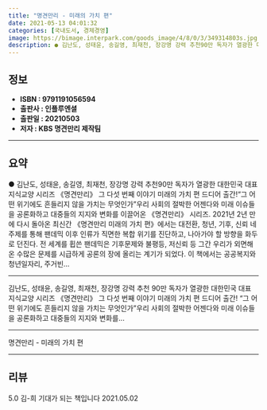 ```yaml
---
title: "명견만리 - 미래의 가치 편"
date: 2021-05-13 04:01:32
categories: [국내도서, 경제경영]
image: https://bimage.interpark.com/goods_image/4/8/0/3/349314803s.jpg
description: ● 김난도, 성태윤, 송길영, 최재천, 장강명 강력 추천90만 독자가 열광한 대한민국 대표 지식교양 시리즈 《명견만리》 그 다섯 번째 이야기 미래의 가치 편 드디어 출간!“그 어떤 위기에도 흔들리지 않을 가치는 무엇인가”우리 사회의 절박한 어젠다와 미래 이슈들을 공론화하고 대중들의 지
---
```


## **정보**

- **ISBN : 9791191056594**
- **출판사 : 인플루엔셜**
- **출판일 : 20210503**
- **저자 : KBS 명견만리 제작팀**

------



## **요약**

●  김난도, 성태윤, 송길영, 최재천, 장강명 강력 추천90만 독자가 열광한 대한민국 대표 지식교양 시리즈 《명견만리》 그 다섯 번째 이야기 미래의 가치 편 드디어 출간!“그 어떤 위기에도 흔들리지 않을 가치는 무엇인가”우리 사회의 절박한 어젠다와 미래 이슈들을 공론화하고 대중들의 지지와 변화를 이끌어온 《명견만리》 시리즈. 2021년 2년 만에 다시 돌아온 최신간 《명견만리 미래의 가치 편》에서는 대전환, 청년, 기후, 신뢰 네 주제를 통해 팬데믹 이후 인류가 직면한 복합 위기를 진단하고, 나아가야 할 방향을 화두로 던진다. 전 세계를 휩쓴 팬데믹은 기후문제와 불평등, 저신뢰 등 그간 우리가 외면해온 수많은 문제를 시급하게 공론의 장에 올리는 계기가 되었다. 이 책에서는 공공복지와 청년일자리, 주거빈...

------

김난도, 성태윤, 송길영, 최재천, 장강명 강력 추천
90만 독자가 열광한 대한민국 대표 지식교양 시리즈 《명견만리》 
그 다섯 번째 이야기 미래의 가치 편 드디어 출간!
“그 어떤 위기에도 흔들리지 않을 가치는 무엇인가”우리 사회의 절박한 어젠다와 미래 이슈들을 공론화하고 대중들의 지지와 변화를... 

------


명견만리 - 미래의 가치 편 

------


## **리뷰** 

5.0 김-희 기대가 되는 책입니다 2021.05.02 <br/>